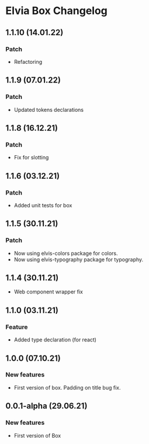 # Elvia Box Changelog

## 1.1.10 (14.01.22)

### Patch

- Refactoring

## 1.1.9 (07.01.22)

### Patch

- Updated tokens declarations

## 1.1.8 (16.12.21)

### Patch

- Fix for slotting

## 1.1.6 (03.12.21)

### Patch

- Added unit tests for box

## 1.1.5 (30.11.21)

### Patch

- Now using elvis-colors package for colors.
- Now using elvis-typography package for typography.

## 1.1.4 (30.11.21)

- Web component wrapper fix

## 1.1.0 (03.11.21)

### Feature

- Added type declaration (for react)

## 1.0.0 (07.10.21)

### New features

- First version of box. Padding on title bug fix.

## 0.0.1-alpha (29.06.21)

### New features

- First version of Box
